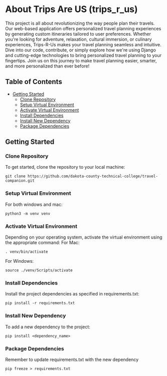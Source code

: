 # About Trips Are US (trips_r_us)
This project is all about revolutionizing the way people plan their travels. Our web-based application offers personalized travel planning experiences by generating custom itineraries tailored to user preferences. Whether you're looking for adventure, relaxation, cultural immersion, or culinary experiences, Trips-R-Us makes your travel planning seamless and intuitive. Dive into our code, contribute, or simply explore how we're using Django and cutting-edge technologies to bring personalized travel planning to your fingertips. Join us on this journey to make travel planning easier, smarter, and more personalized than ever before!

## Table of Contents

- [Getting Started](#getting-started)
  - [Clone Repository](#clone-repository)
  - [Setup Virtual Environment](#setup-virtual-environment)
  - [Activate Virtual Environment](#activate-virtual-environment)
  - [Install Dependencies](#install-dependencies)
  - [Install New Dependency](#install-new-dependency)
  - [Package Dependencies](#package-dependencies)

## Getting Started
### Clone Repository

To get started, clone the repository to your local machine:

```shell
git clone https://github.com/dakota-county-technical-college/travel-companion.git
```

### Setup Virtual Environment
For both windows and mac:
```shell
python3 -m venv venv
```

### Activate Virtual Environment
Depending on your operating system, activate the virtual environment using the appropriate command:
For Mac:
```shell
. venv/bin/activate
```

For Windows:
```shell
source ./venv/Scripts/activate
```

### Install Dependencies
Install the project dependencies as specified in requirements.txt:
```shell
pip install -r requirements.txt
```

### Install New Dependency
To add a new dependency to the project:
```shell
pip install <dependency_name>
```
### Package Dependencies
Remember to update requirements.txt with the new dependency
```shell
pip freeze > requirements.txt
```